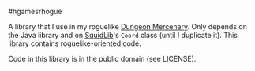 #hgamesrhogue

A library that I use in my roguelike [Dungeon Mercenary](http://www.schplaf.org/hgames). Only depends on the Java library and on [SquidLib]()'s `Coord` class (until I duplicate it). This library contains roguelike-oriented code.

Code in this library is in the public domain (see LICENSE).
